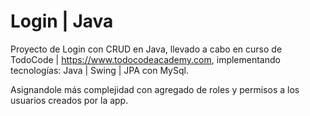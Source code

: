 # Login | Java

Proyecto de Login con CRUD en Java, llevado a cabo en curso de TodoCode | https://www.todocodeacademy.com, implementando tecnologías: Java | Swing | JPA con MySql.

Asignandole más complejidad con agregado de roles y permisos a los usuarios creados por la app.
